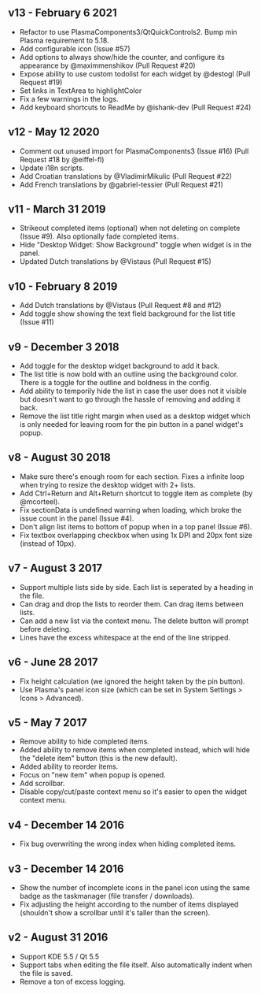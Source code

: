 ## v13 - February 6 2021

* Refactor to use PlasmaComponents3/QtQuickControls2. Bump min Plasma requirement to 5.18.
* Add configurable icon (Issue #57)
* Add options to always show/hide the counter, and configure its appearance by @maximmenshikov (Pull Request #20)
* Expose ability to use custom todolist for each widget by @destogl (Pull Request #19)
* Set links in TextArea to highlightColor
* Fix a few warnings in the logs.
* Add keyboard shortcuts to ReadMe by @ishank-dev (Pull Request #24)

## v12 - May 12 2020

* Comment out unused import for PlasmaComponents3 (Issue #16) (Pull Request #18 by @eiffel-fl)
* Update i18n scripts.
* Add Croatian translations by @VladimirMikulic (Pull Request #22)
* Add French translations by @gabriel-tessier (Pull Request #21)

## v11 - March 31 2019

* Strikeout completed items (optional) when not deleting on complete (Issue #9). Also optionally fade completed items.
* Hide "Desktop Widget: Show Background" toggle when widget is in the panel.
* Updated Dutch translations by @Vistaus (Pull Request #15)

## v10 - February 8 2019

* Add Dutch translations by @Vistaus (Pull Request #8 and #12)
* Add toggle show showing the text field background for the list title (Issue #11)

## v9 - December 3 2018

* Add toggle for the desktop widget background to add it back.
* The list title is now bold with an outline using the background color. There is a toggle for the outline and boldness in the config.
* Add ability to temporily hide the list in case the user does not it visible but doesn't want to go through the hassle of removing and adding it back.
* Remove the list title right margin when used as a desktop widget which is only needed for leaving room for the pin button in a panel widget's popup.

## v8 - August 30 2018

* Make sure there's enough room for each section. Fixes a infinite loop when trying to resize the desktop widget with 2+ lists.
* Add Ctrl+Return and Alt+Return shortcut to toggle item as complete (by @mcorteel).
* Fix sectionData is undefined warning when loading, which broke the issue count in the panel (Issue #4).
* Don't align list items to bottom of popup when in a top panel (Issue #6).
* Fix textbox overlapping checkbox when using 1x DPI and 20px font size (instead of 10px).

## v7 - August 3 2017

* Support multiple lists side by side. Each list is seperated by a heading in the file.
* Can drag and drop the lists to reorder them. Can drag items between lists.
* Can add a new list via the context menu. The delete button will prompt before deleting.
* Lines have the excess whitespace at the end of the line stripped.

## v6 - June 28 2017

* Fix height calculation (we ignored the height taken by the pin button).
* Use Plasma's panel icon size (which can be set in System Settings > Icons > Advanced).

## v5 - May 7 2017

* Remove ability to hide completed items.
* Added ability to remove items when completed instead, which will hide the "delete item" button (this is the new default).
* Added ability to reorder items.
* Focus on "new item" when popup is opened.
* Add scrollbar.
* Disable copy/cut/paste context menu so it's easier to open the widget context menu.

## v4 - December 14 2016

* Fix bug overwriting the wrong index when hiding completed items.

## v3 - December 14 2016

* Show the number of incomplete icons in the panel icon using the same badge as the taskmanager (file transfer / downloads).
* Fix adjusting the height according to the number of items displayed (shouldn't show a scrollbar until it's taller than the screen).

## v2 - August 31 2016

* Support KDE 5.5 / Qt 5.5
* Support tabs when editing the file itself. Also automatically indent when the file is saved.
* Remove a ton of excess logging.
